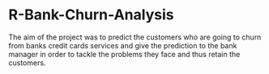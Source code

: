 # R-Bank-Churn-Analysis
The aim of the project was to predict the customers who are going to churn from banks credit cards services and give the prediction to the bank manager in order to tackle the problems they face and thus retain the customers.
